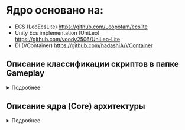 # Ядро основано на:
- ECS (LeoEcsLite) 
https://github.com/Leopotam/ecslite
- Unity Ecs implementation (UniLeo)
https://github.com/voody2506/UniLeo-Lite
- DI (VContainer)
https://github.com/hadashiA/VContainer

## Описание классификации скриптов в папке Gameplay

<details>
<summary>Подробнее</summary>
  
### /Components
Обычные структуры, которые используются в EcsFilter. Под обычными понимаются компоненты, содержащие поля.
### /Data
Классы, содержащие данные, которые не меняются в течение игровой сессии.
### /Enums
Типы-перечисления enum
### /Factories
Наследники классов, которые лежат в Assets/Scripts/Core/Factories/ (реализуют создание новых объектов, паттерн factory)
### /Info
Классы или структуры, содержащие данные, которые меняются в течение игровой сессии.
### /Installers
Классы – наследники MonoInstaller класса.
### /LifetimeScopes
Классы - наследники ContextLifetimeScope класса.
### /Providers
Провайдеры для структур, которые используются в EcsFilter.
### /Requests
Структуры, которые используется в EcsFilter, но обозначающие какой-либо запрос на действие, которое должно быть осуществлено соответствующей системой (например, JumpRequest, ShootRequest, MakeNewObjectRequest и т.д.).
### /ScriptableObjects
Классы-наследники DataBaseAbstract или просто наследники ScriptableObject.
### /Startups
Классы – наследники EcsStartup.
### /Systems
Классы, реализующие интерфейсы IEcsPreInitSystem, IEcsInitSystem, IEcsRunSystem.
### /Tags
Структуры, которые используется в EcsFilter, но у которых нет каких-либо полей и которые служат чисто в качестве маркера игрового объекта.
### /Views
Классы-наследники ViewBase или MonoBehaviour.
  
</details>

## Описание ядра (Core) архитектуры

<details>
<summary>Подробнее</summary>

Основные классы архитектуры содержатся в папке Core. Производные от этих классов или какие-либо не связанные с архитектурой скрипты содержатся в папке Gameplay.
Основная логика работы содержится в Assets/General/Scripts/Core/Infrastructure
Логика работы проекта состоит из классов, которые работают во всём проекте, и классов, которые работают в рамках конкретных сцен (то есть у каждой сцены есть свои скрипты с логикой).
В качестве фундамента построения архитектуры используется Dependency Injection, реализуемый с помощью VContainer. Для работы данного фреймворка используются:
- __ProjectLifetimeScope__ - скрипт, который должен висеть на GameObject с таким же именем для всего проекта (префаб находится в Assets/General/Settings/Resources).
- __ContextLifetimeScope__ - скрипт, префаб с которым должен находиться в папке Resources (находится в Assets/General/Prefabs/LifetimeScopes).
На префабы lifetimescope'ов (сцены или проекта) в поле массива MonoInstallers помещаются наследники от класса MonoInstaller, в которых содержатся те классы, которые помещаются в контейнер.
В поле массива MonoInstallersForInjection помещаются наследники от класса MonoInstaller, в которые нужно заинжектить данные.

### Принцип работы
Принцип работы состоит в том, что:
1) Для каждой сцены и проекта в частности биндятся и инициализируются классы с информацией о сцене через наследников SceneInfoAbstract (один на проект и по одному на каждую сцену). В SceneInfoAbstract есть поле generic-типа, отвечающее за тип сцены (уникальный индекс). По умолчанию реализовано в Assets/General/Scripts/Gameplay/Enums/Scenes/SceneType (у каждой сцены должен быть уникальный тип). 
2) Затем биндится и инициализируется класс WorldsInfo, который содержит Dictionary с int-ключом и EcsWorld-значением. Затем создаётся экземляр EcsWorld и добавляется в словарь по уникальном ключу, который берётся с поля наследника SceneInfoAbstract (приведение enum к int методом  Convert.ToInt32(SceneType type)). 
3) После этого создаётся и биндятся все системы (классы, реализующие интерфейсы IEcsPreInitSystem, IEcsInitSystem, IEcsRunSystem).
4) Далее создаётся экземпляр наследника EcsStartup, в котором реализуется работа всех систем, принадлежащих конкретному экземпляру EcsWorld сцены или проекта.

### Assets/General//Scripts/Core/Infrastructure/Installers

### /Bootstrap
__BootstrapInstallerAbstract__
- Абстрактный класс для создания и инициализации основного класса LeoEcsLite EcsWorld, наследники класса должны создавать и биндить наследников класса EcsStartup.
BootstrapInstallerAbstract требует поле с наследником MonoInstaller, в котором забиндены классы-системы (SceneSystemInstaller) и поле с нраследником MonoInstaller, в котором забиндены данные (DataInstaller).
### /Components
__ComponentsInstallerAbstract__
- Реализует поиск и конвертацию в Entities всех структур, "обёрнутых" в MonoProvider. Используется только для сцен.
### /Data
__DataInstallerAbstract__
- В наследниках этого класса биндятся файлы, содержащие какие-либо числовые данные и наследники SceneInfoAbstract, тип сцены задётся через поле SceneType. Также создаётся экземпляр WorldsInfo и помещается в контейнер (если это Installer проекта, а не сцены, проверяется по соответствующему сериализуемому булевому полю IsProject).
### /DataBases
__DataBasesInstallerAbstract__
- В наследниках этого класса биндятся ScriptableObjects, которые выступают в роли баз данных.
### /Factories
__FactoriesInstallerAbstract__
- В наследниках этого класса биндятся классы-заводы, которые создают новые экземпляры игровых объектов.
### /Systems
__SystemsInstallerAbstract__
- В наследниках этого класса биндятся классы-системы (реализующие интерфейсы IEcsPreInitSystem, IEcsInitSystem, IEcsRunSystem).
### /Views
__ViewsInstallerAbstract__
- В наследниках этого класса биндятся все компоненты наследники ViewBase, который наследуется от MonoBehaviour.
### /World
__WorldInstallerAbstract__
- Абстрактный класс, который создаёт экзепляр EcsWorld и помещает его в Dictionary WorldsInfo по ключу, конвертируемого от поля SceneType наследника SceneInfoAbstract.
### /Tools
__ToolsInstallerAbstract__
- В наследниках этого класса биндятся классы, которые нужны в качестве инструментов, реализующих какую-либо функцию (рандомизатор, загрузчик сцен и так далее)

### Установленный порядок следования инсталлеров в Scene- или Project- Context'ах
### для ProjectLifetimeScope:
- ProjectDataBasesInstaller (наследник DataBasesInstallerAbstract)
- ProjectDataInstaller (наследник DataInstallerAbstract)
- ProjectWorldInstaller (наследник WorldInstallerAbstract)
- ProjectToolsInstaller (наследник ToolsInstallerAbstrac)
- ProjectSystemsInstaller (наследник SystemsInstallerAbstract)
- ProjectBootstrapInstaller (наследник BootstrapInstallerAbstract)

### для ContextLifetimeScope (например, для сцены MainMenu, Assets/General//Prefabs/LifetimeScopes/MainMenuLifetimeScope.prefab):
- MainMenuDataBasesInstaller (наследник DataBasesInstallerAbstract)
- MainMenuDataInstaller (наследник DataInstallerAbstract)
- MainMenuWorldInstaller (наследник WorldInstallerAbstract)
- MainMenuComponentsInstaller (наследник ComponentsInstallerAbstract)
- MainMenuFactoriesInstaller (наследник FactoriesInstallerAbstract)
- MainMenuViewsInstaller (наследник ViewsInstallerAbstract)
- MainMenuSystemsInstaller (наследник SystemsInstallerAbstract)
- MainMenuBootstrapInstaller (наследник BootstrapInstallerAbstract)

__EcsStartup__
- Класс, реализующий работу классов-систем проекта
Получается логика: один Awake, Start, Update, FixedUpdate (методы MonoBehaviour) на проект.

__RxField__
- Класс, в котором осуществляется контроль над сменой значения экземпляра generic типа T.

### Core/Infrastructure/Controllers
- Здесь содержатся абстрактные классы, в которых прописана структура работы с ивентами.
### Core/Infrastructure/Components
- Здесь находятся интерфейсы для различных видов структур компонент, используемых в LeoEcs.
### Core/Data
__DataAbstract__
- Класс, от которого могут наследоваться классы, содержащие данные в виде числовых значений или каких-либо других данных (типо экземпляров классов).
### Core/Extensions
- Здесь лежат расширения в виде новых методов для классов плагинов или packages.
### Core/Factories
__FactoryAbstract__
- Содержит классы для создания экземпляров игровых объектов, темплейты которых берутся из баз данных.
### Core/ScriptableObjects
__DataBaseAbstract__
- Абстрактный класс для создания базы данных с методами выбора её элемента.
### Core/Tools
__Назначение__
- Место хранения классов, выступающих в качестве вспомогательных помощников. Например, рандомайзера, загрузчика новых сцен.
### JsonManager
- Статический класс для загрузки или сохранения через использование json-файлов
### Randomizer
- Класс для получения случайных интовых значений
### ScenesLoader
- Статический класс для загрузки-выгрузки игровых сцен
(!!!опционально!!!, не особо используется, но может пригодиться)
### WorldGetter
- Статический класс для получения экземпляра EcsWorld
### WorldMessageSender
- Статический класс для добавления новых Entities в экземпляр класса EcsWorld
### Core/Views
__ViewBase__
- Класс-наследник MonoBehaviour для игровых объектов, в которых необходимо использование методов, не входящих в логику работы с Ecs, например, физические взаимодействия, реализуемых посредством методов OnTriggerEnter, OnTriggerExit.

### (опционально)
__InitializeViewRequest__
- Реквест для инициализации поля типа EcsEntity

__InitializeViewRequestProvider__
- Провайдер реквеста

__ViewsEntityInitializingSystem__
- Система, реализующая логику инициализации
 
  </details>
